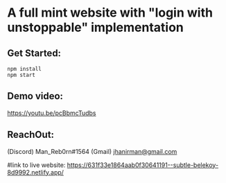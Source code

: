 # A full mint website with "login with unstoppable" implementation

## Get Started:

```shell
npm install
npm start
```



## Demo video:
https://youtu.be/pcBbmcTudbs

## ReachOut: 
(Discord) Man_Reb0rn#1564
(Gmail) jhanirman@gmail.com


#link to live website: https://631f33e1864aab0f30641191--subtle-belekoy-8d9992.netlify.app/
